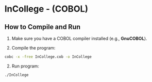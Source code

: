 # InCollege - (COBOL)



## How to Compile and Run

1. Make sure you have a COBOL compiler installed (e.g., **GnuCOBOL**).  

2. Compile the program:

```bash
cobc -x -free InCollege.cob -o InCollege
```

2. Run program:

```bash
./InCollege   
```     
                                              
